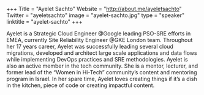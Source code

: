 +++
Title = "Ayelet Sachto"
Website = "http://about.me/ayeletsachto"
Twitter = "ayeletsachto"
image = "ayelet-sachto.jpg"
type = "speaker"
linktitle = "ayelet-sachto"
+++

Ayelet is a Strategic Cloud Engineer @Google leading PSO-SRE efforts in EMEA, currently Site Reliability Engineer @GKE London team. Throughout her 17 years career, Ayelet was successfully leading several cloud migrations, developed and architect large scale applications and data flows while implementing DevOps practices and SRE methodologies. Ayelet is also an active member in the tech community. She is a mentor, lecturer, and former lead of the “Women in Hi-Tech” community’s content and mentoring program in Israel. In her spare time, Ayelet loves creating things if it’s a dish in the kitchen, piece of code or creating impactful content.